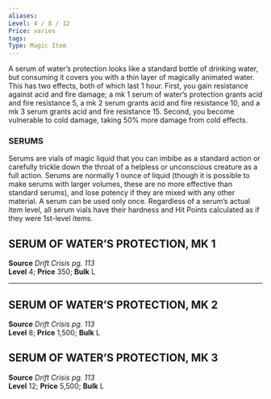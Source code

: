 ```yaml
---
aliases: 
Level: 4 / 8 / 12
Price: varies
tags: 
Type: Magic Item
---
```

A serum of water’s protection looks like a standard bottle of drinking water, but consuming it covers you with a thin layer of magically animated water. This has two effects, both of which last 1 hour. First, you gain resistance against acid and fire damage; a mk 1 serum of water’s protection grants acid and fire resistance 5, a mk 2 serum grants acid and fire resistance 10, and a mk 3 serum grants acid and fire resistance 15. Second, you become vulnerable to cold damage, taking 50% more damage from cold effects.

### SERUMS

Serums are vials of magic liquid that you can imbibe as a standard action or carefully trickle down the throat of a helpless or unconscious creature as a full action. Serums are normally 1 ounce of liquid (though it is possible to make serums with larger volumes, these are no more effective than standard serums), and lose potency if they are mixed with any other material. A serum can be used only once. Regardless of a serum’s actual item level, all serum vials have their hardness and Hit Points calculated as if they were 1st-level items.  

## SERUM OF WATER’S PROTECTION, MK 1

**Source** _Drift Crisis pg. 113_  
**Level** 4; **Price** 350; **Bulk** L

---

## SERUM OF WATER’S PROTECTION, MK 2

**Source** _Drift Crisis pg. 113_  
**Level** 8; **Price** 1,500; **Bulk** L

## SERUM OF WATER’S PROTECTION, MK 3

**Source** _Drift Crisis pg. 113_  
**Level** 12; **Price** 5,500; **Bulk** L